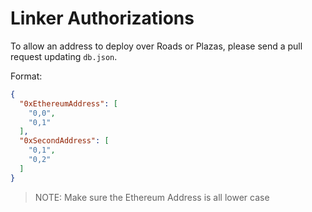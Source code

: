 # Linker Authorizations

To allow an address to deploy over Roads or Plazas, please send a pull request updating `db.json`.


Format:
```json
{
  "0xEthereumAddress": [
    "0,0",
    "0,1"
  ],
  "0xSecondAddress": [
    "0,1",
    "0,2"
  ]
}
```
> NOTE: Make sure the Ethereum Address is all lower case
